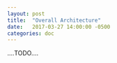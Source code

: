 ```yaml
---
layout: post
title:  "Overall Architecture"
date:   2017-03-27 14:00:00 -0500
categories: doc
---
```



....TODO....